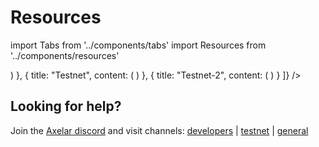 # Resources

import Tabs from '../components/tabs'
import Resources from '../components/resources'

<div className="-mt-4">
  <Tabs
    tabs={[
      {
        title: "Mainnet",
        content: (
          <Resources
            environment="mainnet"
          />
        )
      },
      {
        title: "Testnet",
        content: (
          <Resources
            environment="testnet"
          />
        )
      },
      {
        title: "Testnet-2",
        content: (
          <Resources
            environment="testnet-2"
          />
        )
      }
    ]}
  />
</div>

## Looking for help?

Join the [Axelar discord](https://discord.gg/aRZ3Ra6f7D) and visit channels: [developers](https://discord.com/channels/770814806105128977/955655587260170272) | [testnet](https://discord.com/channels/770814806105128977/799299951078408242) | [general](https://discord.com/channels/770814806105128977/770814806105128980)
